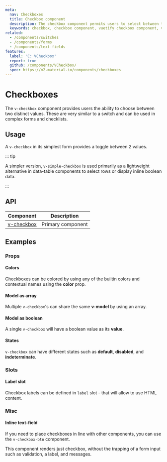 ```yaml
---
meta:
  nav: Checkboxes
  title: Checkbox component
  description: The checkbox component permits users to select between two values.
  keywords: checkbox, checkbox component, vuetify checkbox component, vue checkbox component
related:
  - /components/switches
  - /components/forms
  - /components/text-fields
features:
  label: 'C: VCheckbox'
  report: true
  github: /components/VCheckbox/
  spec: https://m2.material.io/components/checkboxes
---
```


# Checkboxes

The `v-checkbox` component provides users the ability to choose between two distinct values. These are very similar to a switch and can be used in complex forms and checklists.

<page-features />

## Usage

A `v-checkbox` in its simplest form provides a toggle between 2 values.

<usage name="v-checkbox" />

<entry />

::: tip

A simpler version, `v-simple-checkbox` is used primarily as a lightweight alternative in data-table components to select rows or display inline boolean data.

:::

## API

| Component | Description |
| - | - |
| [v-checkbox](/api/v-checkbox/) | Primary component |

<api-inline hide-links />

## Examples

### Props

#### Colors

Checkboxes can be colored by using any of the builtin colors and contextual names using the **color** prop.

<example file="v-checkbox/prop-colors" />

#### Model as array

Multiple `v-checkbox`'s can share the same **v-model** by using an array.

<example file="v-checkbox/prop-model-as-array" />

#### Model as boolean

A single `v-checkbox` will have a boolean value as its **value**.

<example file="v-checkbox/prop-model-as-boolean" />

#### States

`v-checkbox` can have different states such as **default**, **disabled**, and **indeterminate**.

<example file="v-checkbox/prop-states" />

### Slots

#### Label slot

Checkbox labels can be defined in `label` slot - that will allow to use HTML content.

<example file="v-checkbox/slot-label" />

### Misc

#### Inline text-field

If you need to place checkboxes in line with other components, you can use the `v-checkbox-btn` component.

This component renders just checkbox, without the trapping of a form input such as validation, a label, and messages.

<example file="v-checkbox/misc-inline-textfield" />
